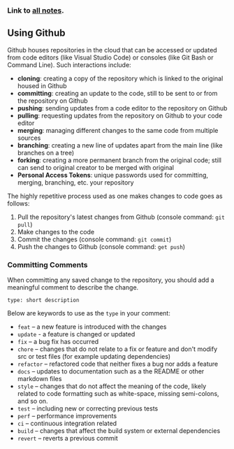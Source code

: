 ### Link to [all notes](/notes.md).

## Using Github
Github houses repositories in the cloud that can be accessed or updated from code editors (like Visual Studio Code) or consoles (like Git Bash or Command Line). Such interactions include:
- **cloning**: creating a copy of the repository which is linked to the original housed in Github
- **committing**: creating an update to the code, still to be sent to or from the repository on Github
- **pushing**: sending updates from a code editor to the repository on Github
- **pulling**: requesting updates from the repository on Github to your code editor
- **merging**: managing different changes to the same code from multiple sources
- **branching**: creating a new line of updates apart from the main line (like branches on a tree)
- **forking**: creating a more permanent branch from the original code; still can send to original creator to be merged with original
- **Personal Access Tokens**: unique passwords used for committing, merging, branching, etc. your repository

The highly repetitive process used as one makes changes to code goes as follows:
1. Pull the repository's latest changes from Github (console command: `git pull`)
1. Make changes to the code
1. Commit the changes (console command: `git commit`)
1. Push the changes to Github (console command: `get push`)

### Committing Comments
When committing any saved change to the repository, you should add a meaningful comment to describe the change.

`type: short description`

Below are keywords to use as the `type` in your comment:
- `feat` – a new feature is introduced with the changes
- `update` - a feature is changed or updated
- `fix` – a bug fix has occurred
- `chore` – changes that do not relate to a fix or feature and don't modify src or test files (for example updating dependencies)
- `refactor` – refactored code that neither fixes a bug nor adds a feature
- `docs` – updates to documentation such as a the README or other markdown files
- `style` – changes that do not affect the meaning of the code, likely related to code formatting such as white-space, missing semi-colons, and so on.
- `test` – including new or correcting previous tests
- `perf` – performance improvements
- `ci` – continuous integration related
- `build` – changes that affect the build system or external dependencies
- `revert` – reverts a previous commit